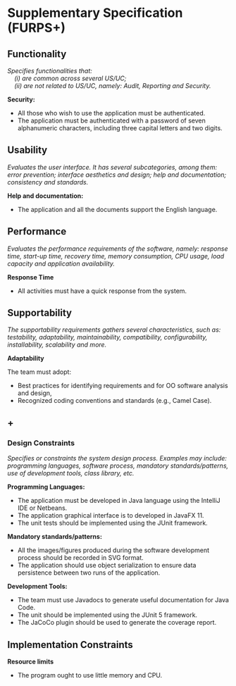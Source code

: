 # Supplementary Specification (FURPS+)

## Functionality

_Specifies functionalities that:  
&nbsp; &nbsp; (i) are common across several US/UC;  
&nbsp; &nbsp; (ii) are not related to US/UC, namely: Audit, Reporting and Security._

**Security:**

* All those who wish to use the application must be authenticated.
* The application must be authenticated with a password of seven alphanumeric characters, including three capital
  letters and two digits.


## Usability

_Evaluates the user interface. It has several subcategories,
among them: error prevention; interface aesthetics and design; help and
documentation; consistency and standards._

**Help and documentation:**

* The application and all the documents support the English language.

## Performance

_Evaluates the performance requirements of the software, namely: response time, start-up time, recovery time, memory consumption, CPU usage, load capacity and application availability._

**Response Time**

* All activities must have a quick response from the system.

## Supportability

_The supportability requirements gathers several characteristics, such as:
testability, adaptability, maintainability, compatibility,
configurability, installability, scalability and more._

**Adaptability**

The team must adopt:

* Best practices for identifying requirements and for OO software analysis and design,
* Recognized coding conventions and standards (e.g., Camel Case).

## +

### Design Constraints

_Specifies or constraints the system design process. Examples may include: programming languages, software process, mandatory standards/patterns, use of development tools, class library, etc._

**Programming Languages:**

* The application must be developed in Java language using the IntelliJ IDE or Netbeans.
* The application graphical interface is to developed in JavaFX 11.
* The unit tests should be implemented using the JUnit framework.

**Mandatory standards/patterns:**

* All the images/figures produced during the software development process should be recorded in SVG format.
* The application should use object serialization to ensure data persistence between two runs of the application.

**Development Tools:**

* The team must use Javadocs to generate useful documentation for Java Code.
* The unit should be implemented using the JUnit 5 framework.
* The JaCoCo plugin should be used to generate the coverage report.

## Implementation Constraints

**Resource limits**

* The program ought to use little memory and CPU.
